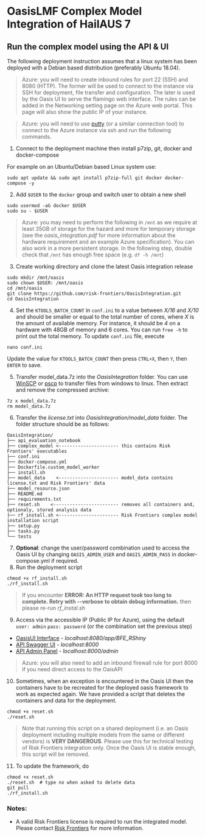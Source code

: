 # OasisLMF Complex Model Integration of HailAUS 7

## Run the complex model using the API & UI
The following deployment instruction assumes that a linux system has been deployed with a Debian based distribution (preferably Ubuntu 18.04).
> Azure: you will need to create inbound rules for port 22 (SSH) and 8080 (HTTP). The former will be used to connect to the instance via SSH for deployment, file transfer and configuration. The later is used by the Oasis UI to serve the flamingo web interface. The rules can be added in the Networking setting page on the Azure web portal. This page will also show the public IP of your instance.

> Azure: you will need to use [putty](https://www.chiark.greenend.org.uk/~sgtatham/putty/latest.html) (or a similar connection tool) to connect to the Azure instance via ssh and run the following commands.

1) Connect to the deployment machine then install p7zip, git, docker and docker-compose

For example on an Ubuntu/Debian based Linux system use:
```
sudo apt update && sudo apt install p7zip-full git docker docker-compose -y
```
2) Add `$USER` to the `docker` group and switch user to obtain a new shell
```
sudo usermod -aG docker $USER
sudo su - $USER
```
> Azure: you may need to perform the following in `/mnt` as we require at least 35GB of storage for the hazard and more for temporary storage (see the *oasis_integration.pdf* for more information about the hardware requirement and an example Azure specification). You can also work in a more persistent storage. In the following step, double check that `/mnt` has enough free space (e.g. `df -h /mnt`)
3) Create working directory and clone the latest Oasis integration release
```
sudo mkdir /mnt/oasis
sudo chown $USER: /mnt/oasis
cd /mnt/oasis
git clone https://github.com/risk-frontiers/OasisIntegration.git
cd OasisIntegration
```
4) Set the  `KTOOLS_BATCH_COUNT` in `conf.ini` to a value between *X/16* and *X/10* and should be smaller or equal to 
the total number of cores, where *X* is the amount of available memory. For instance, it should be *4* on a hardware 
with 48GB of memory and 6 cores. You can run `free -h` to print out the total memory. To update `conf.ini` file, execute
```
nano conf.ini   
```
Update the value for `KTOOLS_BATCH_COUNT` then press `CTRL+X`, then `Y`, then `ENTER` to save.

5) Transfer model_data.7z into the *OasisIntegration* folder. You can use [WinSCP](https://winscp.net/eng/download.php) or [pscp](https://www.chiark.greenend.org.uk/~sgtatham/putty/latest.html) to transfer files from windows to linux. Then extract and remove the compressed archive:
```
7z x model_data.7z
rm model_data.7z
```
6) Transfer the *license.txt* into *OasisIntegration/model_data* folder. The folder structure should be as follows:
```
OasisIntegration/
├── api_evaluation_notebook 
├── complex_model <---------------------- this contains Risk Frontiers' executables
├── conf.ini
├── docker-compose.yml
├── Dockerfile.custom_model_worker
├── install.sh
├── model_data    <---------------------- model_data contains license.txt and Risk Frontiers' data
├── model_resource.json
├── README.md
├── requirements.txt
├── reset.sh    <------------------------ removes all containers and, optionaly, stored analysis data
├── rf_install.sh <---------------------- Risk Frontiers complex model installation script
├── setup.py
├── tasks.py
└── tests
```
7) **Optional**: change the user/password combination used to access the Oasis UI by changing
`OASIS_ADMIN_USER` and `OASIS_ADMIN_PASS` in docker-compose.yml if required.
8) Run the deployment script
```
chmod +x rf_install.sh
./rf_install.sh
```
> If you encounter **ERROR: An HTTP request took too long to complete. Retry with --verbose to obtain debug information.** then please re-run *rf_instal.sh*
9) Access via the accessible IP (Public IP for Azure), using the default `user: admin` `pass: password` (or the combination set the previous step)
* [OasisUI Interface](http://localhost:8080/app/BFE_RShiny) - *localhost:8080/app/BFE_RShiny* 
* [API Swagger UI](http://localhost:8000/) - *localhost:8000* 
* [API Admin Panel](http://localhost:8000/admin) - *localhost:8000/admin*
> Azure: you will also need to add an inbound firewall rule for port 8000 if you need direct access to the OaisAPI

10) Sometimes, when an exception is encountered in the Oasis UI then the containers have to be recreated for the deployed oasis framework 
to work as expected again. We have provided a script that deletes the containers and data for the deployment. 
```
chmod +x reset.sh
./reset.sh
``` 
> Note that running this script on a shared deployment (i.e. an Oasis deployment including multiple models from the same 
or different vendors) is **VERY DANGEROUS**. Please use this for technical testing of Risk Frontiers integration only. Once the Oasis UI is stable enough, this script will be removed.
11) To update the framework, do
```
chmod +x reset.sh
./reset.sh  # type no when asked to delete data
git pull
./rf_install.sh
``` 
### Notes: 
* A valid Risk Frontiers license is required to run the integrated model. Please contact 
[Risk Frontiers](mailto:info@riskfrontiers.com) for more information. 
